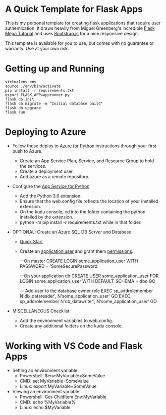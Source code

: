 # A Quick Template for Flask Apps

This is my personal template for creating flask applications that require user authentication.  It draws heavily from Miguel Greenberg's incredible [Flask Mega Tutorial](https://learn.miguelgrinberg.com/) and uses [Bootstrap.js](https://getbootstrap.com/docs/3.3/getting-started/#template) for a nice responsive design.

This template is available for you to use, but comes with no guarantee or warranty.  Use at your own risk.

# Getting up and Running

    virtualenv env
    source ./env/bin/activate
    pip install -r requirements.txt
    export FLASK_APP=apprunner.py
    flask db init
    flask db migrate -m "Initial database build"
    flask db upgrade
    flask run

# Deploying to Azure

* Follow these deploy to [Azure for Python](https://docs.microsoft.com/en-us/azure/app-service/app-service-web-get-started-python) instructions through your first push to Azure.
  * Create an App Service Plan, Service, and Resource Group to hold the services.
  * Create a deployment user.
  * Add azure as a remote repository.
* Configure the [App Service for Python](https://docs.microsoft.com/en-us/visualstudio/python/managing-python-on-azure-app-service)
  * Add the Python 3.6 extension.
  * Ensure that the web.config file reflects the location of your installed extension.
  * On the kudu console, cd into the folder containing the python installed by the extension.
  * python -m pip install -r requirements.txt while in that folder.
* OPTIONAL: Create an Azure SQL DB Server and Database
  * [Quick Start](https://docs.microsoft.com/en-us/azure/sql-database/sql-database-get-started-portal)
  * Create an [application user](https://docs.microsoft.com/en-us/sql/relational-databases/security/authentication-access/create-a-database-user?view=sql-server-2017) and grant them [permissions](https://docs.microsoft.com/en-us/sql/relational-databases/security/authentication-access/getting-started-with-database-engine-permissions?view=sql-server-2017#permission-hierarchy).

    --On master
    CREATE LOGIN some_application_user 
	WITH PASSWORD = 'SomeSecurePassword'
    
    --On your application db
    CREATE USER some_application_user 
	FOR LOGIN some_application_user 
	WITH DEFAULT_SCHEMA = dbo
    GO

    -- Add user to the database owner role
    EXEC sp_addrolemember N'db_datareader', N'some_application_user'
    GO
    EXEC sp_addrolemember N'db_datawriter', N'some_application_user'
    GO

* MISCELLANEOUS Checklist
  * Add the environment variables to web.config.
  * Create any additional folders on the kudu console.

# Working with VS Code and Flask Apps

* Setting an environment variable.
  * Powershell: $env:MyVariable=SomeValue
  * CMD: set MyVariable=SomeValue
  * Linux: export MyVariable=SomeValue
* Viewing an environment variable
  * Powershell:  Get-ChildItem Env:MyVariable
  * CMD: echo %MyVariable%
  * Linux: echo $MyVariable